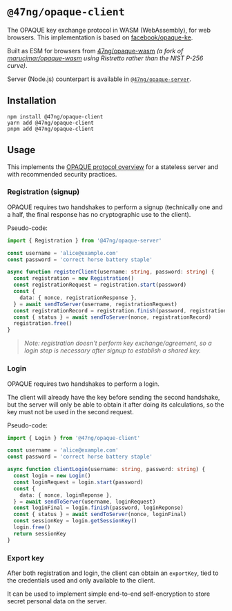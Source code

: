 # `@47ng/opaque-client`

The OPAQUE key exchange protocol in WASM (WebAssembly), for web browsers.
This implementation is based on [facebook/opaque-ke](https://github.com/facebook/opaque-ke).

Built as ESM for browsers from [47ng/opaque-wasm](https://github.com/47ng/opaque-wasm/tree/fork/47ng-opaque/do-not-merge-to-upstream)
_(a fork of [marucjmar/opaque-wasm](https://github.com/marucjmar/opaque-wasm) using Ristretto rather than the NIST P-256 curve)_.

Server (Node.js) counterpart is available in [`@47ng/opaque-server`](https://npmjs.com/package/@47ng/opaque-server).

## Installation

```
npm install @47ng/opaque-client
yarn add @47ng/opaque-client
pnpm add @47ng/opaque-client
```

## Usage

This implements the [OPAQUE protocol overview](https://github.com/47ng/opaque/blob/main/docs/opaque-protocol-overview.md)
for a stateless server and with recommended security practices.

### Registration (signup)

OPAQUE requires two handshakes to perform a signup (technically one and a half,
the final response has no cryptographic use to the client).

Pseudo-code:

```ts
import { Registration } from '@47ng/opaque-server'

const username = 'alice@example.com'
const password = 'correct horse battery staple'

async function registerClient(username: string, password: string) {
  const registration = new Registration()
  const registrationRequest = registration.start(password)
  const {
    data: { nonce, registrationResponse },
  } = await sendToServer(username, registrationRequest)
  const registrationRecord = registration.finish(password, registrationResponse)
  const { status } = await sendToServer(nonce, registrationRecord)
  registration.free()
}
```

> _Note: registration doesn't perform key exchange/agreement,
> so a login step is necessary after signup to establish a shared key._

### Login

OPAQUE requires two handshakes to perform a login.

The client will already have the key before sending the second handshake, but
the server will only be able to obtain it after doing its calculations, so
the key must not be used in the second request.

Pseudo-code:

```ts
import { Login } from '@47ng/opaque-client'

const username = 'alice@example.com'
const password = 'correct horse battery staple'

async function clientLogin(username: string, password: string) {
  const login = new Login()
  const loginRequest = login.start(password)
  const {
    data: { nonce, loginReponse },
  } = await sendToServer(username, loginRequest)
  const loginFinal = login.finish(password, loginReponse)
  const { status } = await sendToServer(nonce, loginFinal)
  const sessionKey = login.getSessionKey()
  login.free()
  return sessionKey
}
```

### Export key

After both registration and login, the client can obtain an `exportKey`,
tied to the credentials used and only available to the client.

It can be used to implement simple end-to-end self-encryption to store secret
personal data on the server.
